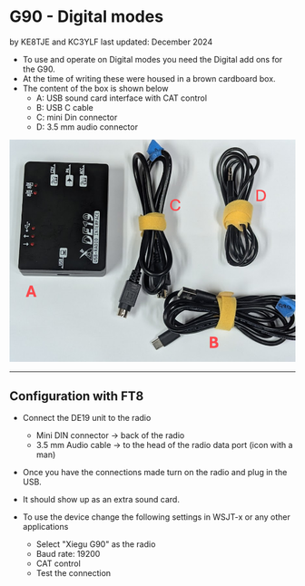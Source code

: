 # G90 - Digital modes
by KE8TJE and KC3YLF 
last updated: December 2024

- To use and operate on Digital modes you need the Digital add ons for the G90. 
- At the time of writing these were housed in a brown cardboard box.
- The content of the box is shown below 
	- A: USB sound card interface with CAT control
	- B: USB C cable
	- C: mini Din connector
	- D: 3.5 mm audio connector

![](res/Pasted%20image%2020241229191640.png)

---
## Configuration with FT8

- Connect the DE19 unit to the radio
	- Mini DIN connector -> back of the radio
	- 3.5 mm Audio cable -> to the head of the radio data port (icon with a man)

- Once you have the connections made turn on the radio and plug in the USB.
- It should show up as an extra sound card.
- To use the device change the following settings in WSJT-x or any other applications
	- Select "Xiegu G90" as the radio
	- Baud rate: 19200
	- CAT control 
	- Test the connection 
